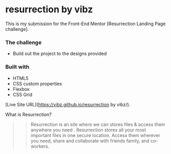 # resurrection by vibz
This is my submission for the Front-End Mentor [Resurrection Landing Page challenge].


### The challenge

- Build out the project to the designs provided

### Built with

- HTML5
- CSS custom properties
- Flexbox
- CSS Grid

[Live Site URL](https://vibz.github.io/resurrection by vibz/).

What is Resurrection?
>>Resurrection is an site where we can stores files & access them anywhere you need .
>>Resurrection stores all your most important files in one secure location. 
>>Access them wherever you need, share and collaborate with friends family, and co-workers.

